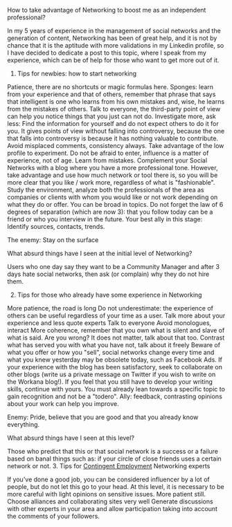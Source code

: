 How to take advantage of Networking to boost me as an independent professional?

In my 5 years of experience in the management of social networks and the generation of content, Networking has been of great help, and it is not by chance that it is the aptitude with more validations in my Linkedin profile, so I have decided to dedicate a post to this topic, where I speak from my experience, which can be of help for those who want to get more out of it.

1. Tips for newbies: how to start networking

Patience, there are no shortcuts or magic formulas here.
Sponges: learn from your experience and that of others, remember that phrase that says that intelligent is one who learns from his own mistakes and, wise, he learns from the mistakes of others.
Talk to everyone, the third-party point of view can help you notice things that you just can not do.
Investigate more, ask less: Find the information for yourself and do not expect others to do it for you.
It gives points of view without falling into controversy, because the one that falls into controversy is because it has nothing valuable to contribute.
Avoid misplaced comments, consistency always.
Take advantage of the low profile to experiment.
Do not be afraid to enter, influence is a matter of experience, not of age.
Learn from mistakes.
Complement your Social Networks with a blog where you have a more professional tone. However, take advantage and use how much network or tool there is, so you will be more clear that you like / work more, regardless of what is "fashionable".
Study the environment, analyze both the professionals of the area as companies or clients with whom you would like or not work depending on what they do or offer.
You can be broad in topics.
Do not forget the law of 6 degrees of separation (which are now 3): that you follow today can be a friend or who you interview in the future.
Your best ally in this stage: Identify sources, contacts, trends.

The enemy: Stay on the surface

What absurd things have I seen at the initial level of Networking?

Users who one day say they want to be a Community Manager and after 3 days hate social networks, then ask (or complain) why they do not hire them.

2. Tips for those who already have some experience in Networking

More patience, the road is long
Do not underestimate: the experience of others can be useful regardless of your time as a user.
Talk more about your experience and less quote experts
Talk to everyone
Avoid monologues, interact
More coherence, remember that you own what is silent and slave of what is said.
Are you wrong? It does not matter, talk about that too.
Contrast what has served you with what you have not, talk about it freely
Beware of what you offer or how you "sell", social networks change every time and what you knew yesterday may be obsolete today, such as Facebook Ads.
If your experience with the blog has been satisfactory, seek to collaborate on other blogs (write us a private message on Twitter if you wish to write on the Workana blog!). If you feel that you still have to develop your writing skills, continue with yours.
You must already lean towards a specific topic to gain recognition and not be a "todero".
Ally: feedback, contrasting opinions about your work can help you improve.

Enemy: Pride, believe that you are good and that you already know everything.

What absurd things have I seen at this level?

Those who predict that this or that social network is a success or a failure based on banal things such as: if your circle of close friends uses a certain network or not.
3. Tips for [Contingent Employment](https://www.fieldengineer.com/blogs/what-is-contingent-employment/) Networking experts

If you've done a good job, you can be considered influencer by a lot of people, but do not let this go to your head.
At this level, it is necessary to be more careful with light opinions on sensitive issues.
More patient still.
Choose alliances and collaborating sites very well
Generate discussions with other experts in your area and allow participation taking into account the comments of your followers.
